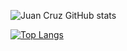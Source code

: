 ![Juan Cruz GitHub stats](https://github-readme-stats.vercel.app/api?username=shift-developer&show_icons=true&theme=radical&count_private=true&include_all_commits=true&hide=issues,contribs)

[![Top Langs](https://github-readme-stats.vercel.app/api/top-langs/?username=shift-developer&theme=radical&count_private=true)](https://github.com/anuraghazra/github-readme-stats)
<!--
**shift-developer/shift-developer** is a ✨ _special_ ✨ repository because its `README.md` (this file) appears on your GitHub profile.

Here are some ideas to get you started:

- 🔭 I’m currently working on ...
- 🌱 I’m currently learning ...
- 👯 I’m looking to collaborate on ...
- 🤔 I’m looking for help with ...
- 💬 Ask me about ...
- 📫 How to reach me: ...
- 😄 Pronouns: ...
- ⚡ Fun fact: ...
-->

